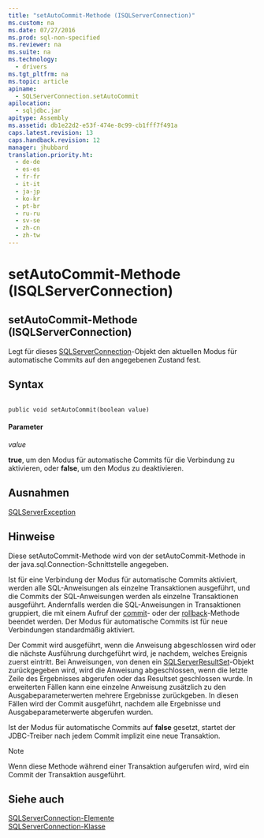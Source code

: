 ```yaml
---
title: "setAutoCommit-Methode (ISQLServerConnection)"
ms.custom: na
ms.date: 07/27/2016
ms.prod: sql-non-specified
ms.reviewer: na
ms.suite: na
ms.technology: 
  - drivers
ms.tgt_pltfrm: na
ms.topic: article
apiname: 
  - SQLServerConnection.setAutoCommit
apilocation: 
  - sqljdbc.jar
apitype: Assembly
ms.assetid: db1e22d2-e53f-474e-8c99-cb1fff7f491a
caps.latest.revision: 13
caps.handback.revision: 12
manager: jhubbard
translation.priority.ht: 
  - de-de
  - es-es
  - fr-fr
  - it-it
  - ja-jp
  - ko-kr
  - pt-br
  - ru-ru
  - sv-se
  - zh-cn
  - zh-tw
---
```

# setAutoCommit-Methode (ISQLServerConnection)
    
## setAutoCommit\-Methode \(ISQLServerConnection\)  
 Legt für dieses [SQLServerConnection](../content/SQLServerConnection-Class.md)\-Objekt den aktuellen Modus für automatische Commits auf den angegebenen Zustand fest.  
  
## Syntax  
  
```  
  
public void setAutoCommit(boolean value)  
```  
  
#### Parameter  
 *value*  
  
 **true**, um den Modus für automatische Commits für die Verbindung zu aktivieren, oder **false**, um den Modus zu deaktivieren.  
  
## Ausnahmen  
 [SQLServerException](../content/SQLServerException-Class.md)  
  
## Hinweise  
 Diese setAutoCommit\-Methode wird von der setAutoCommit\-Methode in der java.sql.Connection\-Schnittstelle angegeben.  
  
 Ist für eine Verbindung der Modus für automatische Commits aktiviert, werden alle SQL\-Anweisungen als einzelne Transaktionen ausgeführt, und die Commits der SQL\-Anweisungen werden als einzelne Transaktionen ausgeführt. Andernfalls werden die SQL\-Anweisungen in Transaktionen gruppiert, die mit einem Aufruf der [commit](../content/commit-Method--SQLServerConnection-.md)\- oder der [rollback](../content/rollback-Method--SQLServerConnection-.md)\-Methode beendet werden. Der Modus für automatische Commits ist für neue Verbindungen standardmäßig aktiviert.  
  
 Der Commit wird ausgeführt, wenn die Anweisung abgeschlossen wird oder die nächste Ausführung durchgeführt wird, je nachdem, welches Ereignis zuerst eintritt. Bei Anweisungen, von denen ein [SQLServerResultSet](../content/SQLServerResultSet-Class.md)\-Objekt zurückgegeben wird, wird die Anweisung abgeschlossen, wenn die letzte Zeile des Ergebnisses abgerufen oder das Resultset geschlossen wurde. In erweiterten Fällen kann eine einzelne Anweisung zusätzlich zu den Ausgabeparameterwerten mehrere Ergebnisse zurückgeben. In diesen Fällen wird der Commit ausgeführt, nachdem alle Ergebnisse und Ausgabeparameterwerte abgerufen wurden.  
  
 Ist der Modus für automatische Commits auf **false** gesetzt, startet der JDBC\-Treiber nach jedem Commit implizit eine neue Transaktion.  
  
> [!NOTE]  
>  Wenn diese Methode während einer Transaktion aufgerufen wird, wird ein Commit der Transaktion ausgeführt.  
  
## Siehe auch  
 [SQLServerConnection-Elemente](../content/SQLServerConnection-Members.md)   
 [SQLServerConnection-Klasse](../content/SQLServerConnection-Class.md)  
  
  